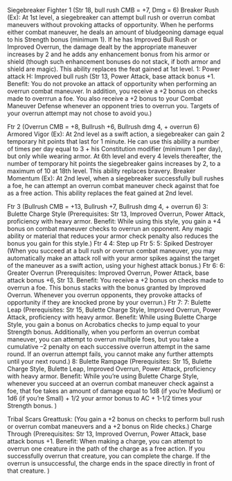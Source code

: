 Siegebreaker Fighter 1 (Str 18, bull rush CMB = +7, Dmg = 6)
Breaker Rush (Ex): At 1st level, a siegebreaker can attempt bull rush or overrun combat maneuvers without provoking attacks of opportunity. When he performs either combat maneuver, he deals an amount of bludgeoning damage equal to his Strength bonus (minimum 1). If he has Improved Bull Rush or Improved Overrun, the damage dealt by the appropriate maneuver increases by 2 and he adds any enhancement bonus from his armor or shield (though such enhancement bonuses do not stack, if both armor and shield are magic). This ability replaces the feat gained at 1st level.
1: Power attack
H: Improved bull rush (Str 13, Power Attack, base attack bonus +1. Benefit: You do not provoke an attack of opportunity when performing an overrun combat maneuver. In addition, you receive a +2 bonus on checks made to overrrun a foe. You also receive a +2 bonus to your Combat Maneuver Defense whenever an opponent tries to overrun you. Targets of your overrun attempt may not chose to avoid you.)

Ftr 2 (Overrun CMB = +8, Bullrush +6, Bullrush dmg 4, + overrun 6)
Armored Vigor (Ex): At 2nd level as a swift action, a siegebreaker can gain 2 temporary hit points that last for 1 minute. He can use this ability a number of times per day equal to 3 + his Constitution modifier (minimum 1 per day), but only while wearing armor. At 6th level and every 4 levels thereafter, the number of temporary hit points the siegebreaker gains increases by 2, to a maximum of 10 at 18th level. This ability replaces bravery.
Breaker Momentum (Ex): At 2nd level, when a siegebreaker successfully bull rushes a foe, he can attempt an overrun combat maneuver check against that foe as a free action. This ability replaces the feat gained at 2nd level.

Ftr 3 (Bullrush CMB = +13, Bullrush +7, Bullrush dmg 4, + overrun 6)
3: Bulette Charge Style (Prerequisites: Str 13, Improved Overrun, Power Attack, proficiency with heavy armor. Benefit: While using this style, you gain a +4 bonus on combat maneuver checks to overrun an opponent. Any magic ability or material that reduces your armor check penalty also reduces the bonus you gain for this style.)
Ftr 4
4: Step up
Ftr 5:
5: Spiked Destroyer (When you succeed at a bull rush or overrun combat maneuver, you may automatically make an attack roll with your armor spikes against the target of the maneuver as a swift action, using your highest attack bonus.)
Ftr 6:
6: Greater Overrun (Prerequisites: Improved Overrun, Power Attack, base attack bonus +6, Str 13. Benefit: You receive a +2 bonus on checks made to overrun a foe. This bonus stacks with the bonus granted by Improved Overrun. Whenever you overrun opponents, they provoke attacks of opportunity if they are knocked prone by your overrun.)
Ftr 7:
7: Bulette Leap (Prerequisites: Str 15, Bulette Charge Style, Improved Overrun, Power Attack, proficiency with heavy armor. Benefit: While using Bulette Charge Style, you gain a bonus on Acrobatics checks to jump equal to your Strength bonus. Additionally, when you perform an overrun combat maneuver, you can attempt to overrun multiple foes, but you take a cumulative –2 penalty on each successive overrun attempt in the same round. If an overrun attempt fails, you cannot make any further attempts until your next round.)
8: Bulette Rampage (Prerequisites: Str 15, Bulette Charge Style, Bulette Leap, Improved Overrun, Power Attack, proficiency with heavy armor. Benefit: While you’re using Bulette Charge Style, whenever you succeed at an overrun combat maneuver check against a foe, that foe takes an amount of damage equal to 1d8 (if you’re Medium) or 1d6 (if you’re Small) + 1/2 your armor bonus to AC + 1-1/2 times your Strength bonus. )

Tribal Scars Greattusk: (You gain a +2 bonus on checks to perform bull rush or overrun combat maneuvers and a +2 bonus on Ride checks.)
Charge Through (Prerequisites: Str 13, Improved Overrun, Power Attack, base attack bonus +1. Benefit: When making a charge, you can attempt to overrun one creature in the path of the charge as a free action. If you successfully overrun that creature, you can complete the charge. If the overrun is unsuccessful, the charge ends in the space directly in front of that creature. )
